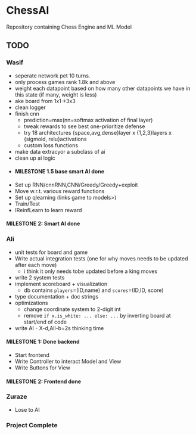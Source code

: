 # ChessAI

Repository containing Chess Engine and ML Model

## TODO
### **Wasif**
- seperate network pet 10 turns.
- only process games rank 1.8k and above
- weight each datapoint based on how many other datapoints we have in this state (if many, weight is less)
- ake board from 1x1->3x3
- clean logger
- finish cnn
  - prediction=max(nn=softmax activation of final layer)
  - tweak rewards to see best one-prioritize defense
  - try 18 architectures {space,avg,dense}layer x {1,2,3}layers x {sigmoid, relu}activations
  - custom loss functions
- make data extracyor a subclass of ai
- clean up ai logic
- #### MILESTONE 1.5 base smart AI done
- Set up RNN/cnnRNN,CNN/Greedy/Greedy+exploit
- Move w.r.t. various reward functions  
- Set up qlearning (links game to models>)
- Train/Test
- IReinfLearn to learn reward
#### MILESTONE 2: **Smart AI done**

### **Ali**
- unit tests for board and game
- Write actual integration tests (one for why moves needs to be updated after each move)
  - i think it only needs tobe updated before a king moves
- write 2 system tests
- implement scoreboard + visualization
  - db contains `players`=(ID,name) and `scores`=(ID,ID, score)
- type documentation + doc strings
- optimizations
  - change coordinate system to 2-digit int
  - remove `if x.is_white: ... else: ...` by inverting board at start/end of code
- write AI - X-d,All-b=2s thinking time
#### MILESTONE 1: **Done backend**
- Start frontend
- Write Controller to interact Model and View
- Write Buttons for View
#### MILESTONE 2: **Frontend done**

### **Zuraze**
- Lose to AI

### Project Complete
